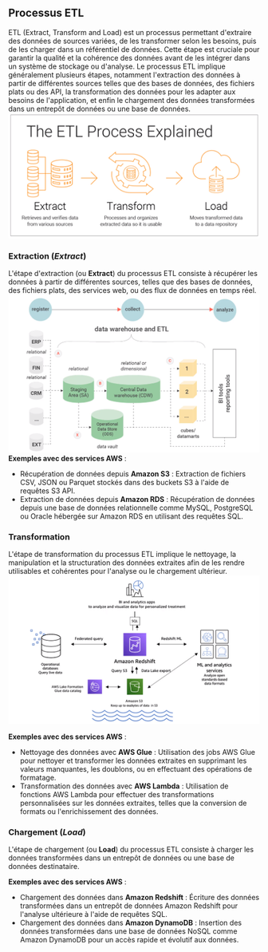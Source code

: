 ## Processus ETL

ETL (Extract, Transform and Load) est un processus permettant d'extraire des données de sources variées, de les transformer selon les besoins, puis de les charger dans un référentiel de données. Cette étape est cruciale pour garantir la qualité et la cohérence des données avant de les intégrer dans un système de stockage ou d'analyse. Le processus ETL implique généralement plusieurs étapes, notamment l'extraction des données à partir de différentes sources telles que des bases de données, des fichiers plats ou des API, la transformation des données pour les adapter aux besoins de l'application, et enfin le chargement des données transformées dans un entrepôt de données ou une base de données.
![Processus ETL](../src/captures/etl.PNG)

### Extraction (*Extract*)

L'étape d'extraction (ou **Extract**) du processus ETL consiste à récupérer les données à partir de différentes sources, telles que des bases de données, des fichiers plats, des services web, ou des flux de données en temps réel.
![ETL Extraction](../src/captures/etl2.PNG)
**Exemples avec des services AWS** :
- Récupération de données depuis **Amazon S3** : Extraction de fichiers CSV, JSON ou Parquet stockés dans des buckets S3 à l'aide de requêtes S3 API.
- Extraction de données depuis **Amazon RDS** : Récupération de données depuis une base de données relationnelle comme MySQL, PostgreSQL ou Oracle hébergée sur Amazon RDS en utilisant des requêtes SQL.

### Transformation

L'étape de transformation du processus ETL implique le nettoyage, la manipulation et la structuration des données extraites afin de les rendre utilisables et cohérentes pour l'analyse ou le chargement ultérieur.
![ETL Transformation](../src/captures/etl_transfo.PNG)

**Exemples avec des services AWS** :
- Nettoyage des données avec **AWS Glue** : Utilisation des jobs AWS Glue pour nettoyer et transformer les données extraites en supprimant les valeurs manquantes, les doublons, ou en effectuant des opérations de formatage.
- Transformation des données avec **AWS Lambda** : Utilisation de fonctions AWS Lambda pour effectuer des transformations personnalisées sur les données extraites, telles que la conversion de formats ou l'enrichissement des données.

### Chargement (*Load*)

L'étape de chargement (ou **Load**) du processus ETL consiste à charger les données transformées dans un entrepôt de données ou une base de données destinataire.

**Exemples avec des services AWS** :
- Chargement des données dans **Amazon Redshift** : Écriture des données transformées dans un entrepôt de données Amazon Redshift pour l'analyse ultérieure à l'aide de requêtes SQL.
- Chargement des données dans **Amazon DynamoDB** : Insertion des données transformées dans une base de données NoSQL comme Amazon DynamoDB pour un accès rapide et évolutif aux données.